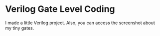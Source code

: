 # Verilog Gate Level Coding

I made a little Verilog project. Also, you can access the screenshot about my tiny gates.
